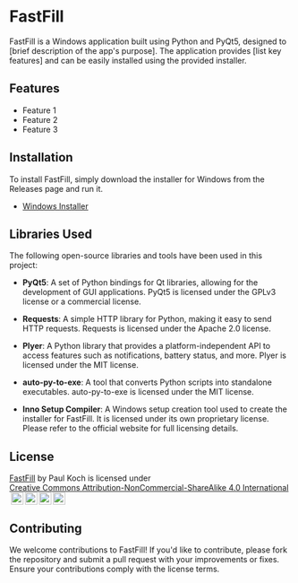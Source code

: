 # FastFill

FastFill is a Windows application built using Python and PyQt5, designed to [brief description of the app's purpose]. The application provides [list key features] and can be easily installed using the provided installer.

## Features

- Feature 1
- Feature 2
- Feature 3

## Installation

To install FastFill, simply download the installer for Windows from the Releases page and run it.

- [Windows Installer](https://github.com/PaulK6803/FastFill/releases)

## Libraries Used

The following open-source libraries and tools have been used in this project:

- **PyQt5**: A set of Python bindings for Qt libraries, allowing for the development of GUI applications. PyQt5 is licensed under the GPLv3 license or a commercial license.
  
- **Requests**: A simple HTTP library for Python, making it easy to send HTTP requests. Requests is licensed under the Apache 2.0 license.
  
- **Plyer**: A Python library that provides a platform-independent API to access features such as notifications, battery status, and more. Plyer is licensed under the MIT license.
  
- **auto-py-to-exe**: A tool that converts Python scripts into standalone executables. auto-py-to-exe is licensed under the MIT license.
  
- **Inno Setup Compiler**: A Windows setup creation tool used to create the installer for FastFill. It is licensed under its own proprietary license. Please refer to the official website for full licensing details.

## License

 <p xmlns:cc="http://creativecommons.org/ns#" xmlns:dct="http://purl.org/dc/terms/"><a property="dct:title" rel="cc:attributionURL" href="https://github.com/PaulK6803/FastFill">FastFill</a> by <span property="cc:attributionName">Paul Koch</span> is licensed under <a href="https://creativecommons.org/licenses/by-nc-sa/4.0/?ref=chooser-v1" target="_blank" rel="license noopener noreferrer" style="display:inline-block;">Creative Commons Attribution-NonCommercial-ShareAlike 4.0 International<img style="height:22px!important;margin-left:3px;vertical-align:text-bottom;" src="https://mirrors.creativecommons.org/presskit/icons/cc.svg?ref=chooser-v1" alt=""><img style="height:22px!important;margin-left:3px;vertical-align:text-bottom;" src="https://mirrors.creativecommons.org/presskit/icons/by.svg?ref=chooser-v1" alt=""><img style="height:22px!important;margin-left:3px;vertical-align:text-bottom;" src="https://mirrors.creativecommons.org/presskit/icons/nc.svg?ref=chooser-v1" alt=""><img style="height:22px!important;margin-left:3px;vertical-align:text-bottom;" src="https://mirrors.creativecommons.org/presskit/icons/sa.svg?ref=chooser-v1" alt=""></a></p> 

## Contributing

We welcome contributions to FastFill! If you'd like to contribute, please fork the repository and submit a pull request with your improvements or fixes. Ensure your contributions comply with the license terms.

